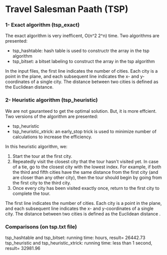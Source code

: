 # Travel Salesman Paath (TSP) 

### 1- Exact algorithm (tsp_exact)
The exact algorithm is very inefficent, O(n^2 2^n) time. Two algorithms are presented:
* tsp_hashtable: hash table is used to constructr the array in the tsp algorithm
* tsp_bitset: a bitset labeling to construct the array in the tsp algorithm  

In the input files, the first line indicates the number of cities. Each city is a point in the plane, and each subsequent line indicates the x- and y-coordinates of a single city. The distance between two cities is defined as the Euclidean distance.


### 2- Heuristic algorithm (tsp_heuristic)
We are not gauranteed to get the optimal solution. But, it is more effcient. Two versions of the algorithm are presented:
* tsp_heuristic
* tsp_heuristic_xtrick: an early_stop trick is used to minimize number of calculations to increase the efficiency. 

In this heuristic algorithm, we:
1.	Start the tour at the first city.
2.	Repeatedly visit the closest city that the tour hasn't visited yet. In case of a tie, go to the closest city with the lowest index. For example, if both the third and fifth cities have the same distance from the first city (and are closer than any other city), then the tour should begin by going from the first city to the third city.
3.	Once every city has been visited exactly once, return to the first city to complete the tour.


The first line indicates the number of cities. Each city is a point in the plane, and each subsequent line indicates the x- and y-coordinates of a single city. The distance between two cities is defined as the Euclidean distance .

### Comparisons (on tsp.txt file)
tsp_hashtable and tsp_bitset: running time: hours, result= 26442.73
tsp_heuristic and tsp_heuristic_xtrick: running time: less than 1 second, result= 32981.96
